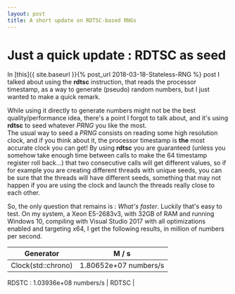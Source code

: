 ```yaml
---
layout: post
title: A short update on RDTSC-based RNGs
---
```


# Just a quick update : RDTSC as seed
In [this]{{ site.baseurl }}{% post_url 2018-03-18-Stateless-RNG %} post I talked about using the **rdtsc** instruction, that reads the processor timestamp, as a way to generate (pseudo) random numbers, but I just wanted to make a quick remark.

While using it directly to generate numbers might not be the best quality/performance idea, there's a point I forgot to talk about, and it's using **rdtsc** to seed whatever *PRNG* you like the most.  
The usual way to seed a *PRNG* consists on reading some high resolution clock, and if you think about it, the processor timestamp is **the** most accurate clock you can get! By using **rdtsc** you are guaranteed (unless you somehow take enough time between calls to make the 64 timestamp register roll back...) that two consecutive calls will get different values, so if for example you are creating different threads with unique seeds, you can be sure that the threads will have different seeds, something that may not happen if you are using the clock and launch the threads really close to each other.

So, the only question that remains is : *What's faster*. Luckily that's easy to test. On my system, a Xeon E5-2683v3, with 32GB of RAM and running Windows 10, compiling with Visual Studio 2017 with all optimizations enabled and targeting x64, I get the following results, in million of numbers per second.

| Generator | M / s |
|-----------|:-----------:|
| Clock(std::chrono)     | 1.80652e+07 numbers/s
RDSTC : 1.03936e+08 numbers/s
| RDTSC     | 